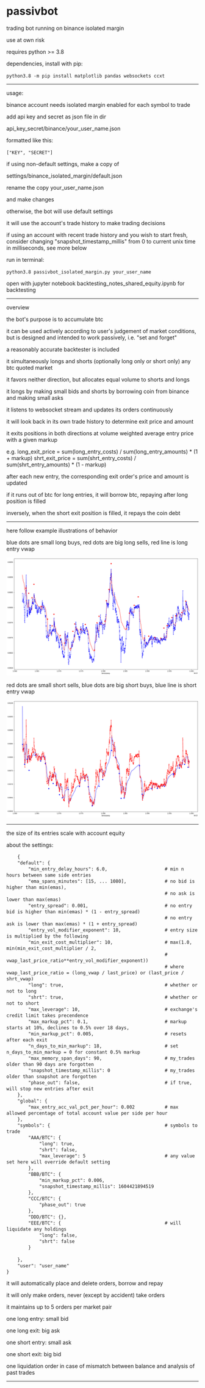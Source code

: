 # passivbot
trading bot running on binance isolated margin

use at own risk


requires python >= 3.8


dependencies, install with pip:


`python3.8 -m pip install matplotlib pandas websockets ccxt`


------------------------------------------------------------------

usage:

binance account needs isolated margin enabled for each symbol to trade

add api key and secret as json file in dir

api_key_secret/binance/your_user_name.json

formatted like this:

`["KEY", "SECRET"]`


if using non-default settings, make a copy of

settings/binance_isolated_margin/default.json

rename the copy your_user_name.json

and make changes

otherwise, the bot will use default settings

it will use the account's trade history to make trading decisions

if using an account with recent trade history and you wish to start fresh,
consider changing "snapshot_timestamp_millis" from 0 to current unix time in milliseconds, see more below

run in terminal:

`python3.8 passivbot_isolated_margin.py your_user_name`


open with jupyter notebook backtesting_notes_shared_equity.ipynb for backtesting

------------------------------------------------------------------
overview

the bot's purpose is to accumulate btc

it can be used actively according to user's judgement of market conditions, but is designed and intended to work passively, i.e. "set and forget"

a reasonably accurate backtester is included

it simultaneously longs and shorts (optionally long only or short only) any btc quoted market

it favors neither direction, but allocates equal volume to shorts and longs

it longs by making small bids and shorts by borrowing coin from binance and making small asks

it listens to websocket stream and updates its orders continuously

it will look back in its own trade history to determine exit price and amount

it exits positions in both directions at volume weighted average entry price with a given markup

e.g.
long_exit_price = sum(long_entry_costs) / sum(long_entry_amounts) * (1 + markup)
shrt_exit_price = sum(shrt_entry_costs) / sum(shrt_entry_amounts) * (1 - markup)

after each new entry, the corresponding exit order's price and amount is updated

if it runs out of btc for long entries, it will borrow btc, repaying after long position is filled

inversely,
when the short exit position is filled, it repays the coin debt

----------------------------------------------------------------------------------------

here follow example illustrations of behavior

blue dots are small long buys, red dots are big long sells, red line is long entry vwap

![long](/docs/xmr_btc_long.png)



red dots are small short sells, blue dots are big short buys, blue line is short entry vwap

![short](/docs/xmr_btc_shrt.png/)







------------------------------------------------------------------
the size of its entries scale with account equity


about the settings:

        {
        "default": {
            "min_entry_delay_hours": 6.0,                     # min n hours between same side entries
            "ema_spans_minutes": [15, ... 1080],              # no bid is higher than min(emas),
                                                              # no ask is lower than max(emas)
            "entry_spread": 0.001,                            # no entry bid is higher than min(emas) * (1 - entry_spread)
                                                              # no entry ask is lower than max(emas) * (1 + entry_spread)
            "entry_vol_modifier_exponent": 10,                # entry size is multiplied by the following
            "min_exit_cost_multiplier": 10,                   # max(1.0, min(min_exit_cost_multiplier / 2,
                                                              #              vwap_last_price_ratio**entry_vol_modifier_exponent))
                                                              # where vwap_last_price_ratio = (long_vwap / last_price) or (last_price / shrt_vwap)
            "long": true,                                     # whether or not to long
            "shrt": true,                                     # whether or not to short
            "max_leverage": 10,                               # exchange's credit limit takes precendence
            "max_markup_pct": 0.1,                            # markup starts at 10%, declines to 0.5% over 18 days,
            "min_markup_pct": 0.005,                          # resets after each exit
            "n_days_to_min_markup": 18,                       # set n_days_to_min_markup = 0 for constant 0.5% markup
            "max_memory_span_days": 90,                       # my_trades older than 90 days are forgotten
            "snapshot_timestamp_millis": 0                    # my_trades older than snapshot are forgotten
            "phase_out": false,                               # if true, will stop new entries after exit
        },
        "global": {
            "max_entry_acc_val_pct_per_hour": 0.002           # max allowed percentage of total account value per side per hour
        },
        "symbols": {                                          # symbols to trade
            "AAA/BTC": {
                "long": true,
                "shrt": false,
                "max_leverage": 5                             # any value set here will override default setting
            },
            "BBB/BTC": {
                "min_markup_pct": 0.006,
                "snapshot_timestamp_millis": 1604421894519
            },
            "CCC/BTC": {
                "phase_out": true
            },
            "DDD/BTC": {},
            "EEE/BTC": {                                      # will liquidate any holdings
                "long": false,
                "shrt": false
            }

        },
        "user": "user_name"
    }




it will automatically place and delete orders, borrow and repay

it will only make orders, never (except by accident) take orders

it maintains up to 5 orders per market pair


one long entry: small bid

one long exit: big ask

one short entry: small ask

one short exit: big bid

one liquidation order in case of mismatch between balance and analysis of past trades

-------------------------------------------------------------------------

